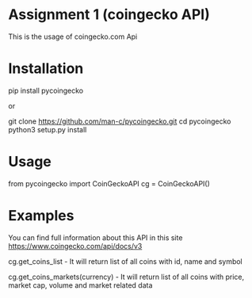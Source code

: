 # Assignment 1 (coingecko API)
This is the usage of coingecko.com Api

# Installation

pip install pycoingecko


or

git clone https://github.com/man-c/pycoingecko.git 
cd pycoingecko 
python3 setup.py install

# Usage

from pycoingecko import CoinGeckoAPI 
cg = CoinGeckoAPI()


# Examples
You can find full information about this API in this site https://www.coingecko.com/api/docs/v3

cg.get_coins_list - It will return list of all coins with id, name and symbol

cg.get_coins_markets(currency) - It will return list of all coins with price, market cap, volume and market related data

